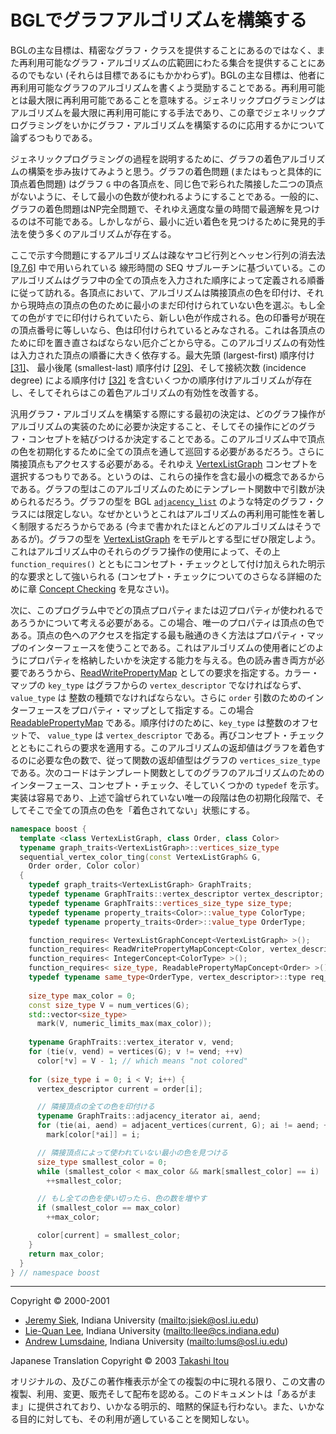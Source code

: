 # BGLでグラフアルゴリズムを構築する
BGLの主な目標は、精密なグラフ・クラスを提供することにあるのではなく、また再利用可能なグラフ・アルゴリズムの広範囲にわたる集合を提供することにあるのでもない (それらは目標であるにもかかわらず)。BGLの主な目標は、他者に再利用可能なグラフのアルゴリズムを書くよう奨励することである。再利用可能とは最大限に再利用可能であることを意味する。ジェネリックプログラミングはアルゴリズムを最大限に再利用可能にする手法であり、この章でジェネリックプログラミングをいかにグラフ・アルゴリズムを構築するのに応用するかについて論ずるつもりである。

ジェネリックプログラミングの過程を説明するために、グラフの着色アルゴリズムの構築を歩み抜けてみようと思う。グラフの着色問題 (またはもっと具体的に頂点着色問題) はグラフ `G` 中の各頂点を、同じ色で彩られた隣接した二つの頂点がないように、そして最小の色数が使われるようにすることである。一般的に、グラフの着色問題はNP完全問題で、それゆえ適度な量の時間で最適解を見つけるのは不可能である。しかしながら、最小に近い着色を見つけるために発見的手法を使う多くのアルゴリズムが存在する。

ここで示す今問題にするアルゴリズムは疎なヤコビ行列とヘッセン行列の消去法 [[9](bibliography.md#curtis74:_jacob),[7](bibliography.md#coleman84:_estim_jacob),[6](bibliography.md#coleman85:_algor)] 中で用いられている 線形時間の SEQ サブルーチンに基づいている。このアルゴリズムはグラフ中の全ての頂点を入力された順序によって定義される順番に従って訪れる。各頂点において、アルゴリズムは隣接頂点の色を印付け、それから現時点の頂点の色のために最小のまだ印付けられていない色を選ぶ。もし全ての色がすでに印付けられていたら、新しい色が作成される。色の印番号が現在の頂点番号に等しいなら、色は印付けられているとみなされる。これは各頂点のために印を置き直さねばならない厄介ごとから守る。このアルゴリズムの有効性は入力された頂点の順番に大きく依存する。最大先頭 (largest-first) 順序付け [[31]](bibliography.md#welsch67)、 最小後尾 (smallest-last) 順序付け [[29]](bibliography.md#matula72:_graph_theory_computing)、そして接続次数 (incidence degree) による順序付け [[32]](bibliography.md#brelaz79:_new) を含むいくつかの順序付けアルゴリズムが存在し、そしてそれらはこの着色アルゴリズムの有効性を改善する。

汎用グラフ・アルゴリズムを構築する際にする最初の決定は、どのグラフ操作がアルゴリズムの実装のために必要か決定すること、そしてその操作にどのグラフ・コンセプトを結びつけるか決定することである。このアルゴリズム中で頂点の色を初期化するために全ての頂点を通して巡回する必要があるだろう。さらに隣接頂点もアクセスする必要がある。それゆえ [VertexListGraph](VertexListGraph.md) コンセプトを選択するつもりである。というのは、これらの操作を含む最小の概念であるからである。グラフの型はこのアルゴリズムのためにテンプレート関数中で引数が決められるだろう。グラフの型を BGL [`adjacency_list`](adjacency_list.md) のような特定のグラフ・クラスには限定しない。なぜかというとこれはアルゴリズムの再利用可能性を著しく制限するだろうからである (今まで書かれたほとんどのアルゴリズムはそうであるが)。グラフの型を [VertexListGraph](VertexListGraph.md) をモデルとする型にぜひ限定しよう。これはアルゴリズム中のそれらのグラフ操作の使用によって、その上 `function_requires()` とともにコンセプト・チェックとして付け加えられた明示的な要求として強いられる (コンセプト・チェックについてのさらなる詳細のために章 [Concept Checking](../concept_check.md) を見なさい)。

次に、このプログラム中でどの頂点プロパティまたは辺プロパティが使われるであろうかについて考える必要がある。この場合、唯一のプロパティは頂点の色である。頂点の色へのアクセスを指定する最も融通のきく方法はプロパティ・マップのインターフェースを使うことである。これはアルゴリズムの使用者にどのようにプロパティを格納したいかを決定する能力を与える。色の読み書き両方が必要であろうから、[ReadWritePropertyMap](../property_map/ReadWritePropertyMap.md) としての要求を指定する。カラー・マップの `key_type` はグラフからの `vertex_descriptor` でなければならず、`value_type` は 整数の種類でなければならない。さらに `order` 引数のためのインターフェースをプロパティ・マップとして指定する。この場合 [ReadablePropertyMap](../property_map/ReadablePropertyMap.md) である。順序付けのために、`key_type` は整数のオフセットで、 `value_type` は `vertex_descriptor` である。再びコンセプト・チェックとともにこれらの要求を適用する。このアルゴリズムの返却値はグラフを着色するのに必要な色の数で、従って関数の返却値型はグラフの `vertices_size_type` である。次のコードはテンプレート関数としてのグラフのアルゴリズムのためのインターフェース、コンセプト・チェック、そしていくつかの `typedef` を示す。実装は容易であり、上述で論ぜられていない唯一の段階は色の初期化段階で、そしてそこで全ての頂点の色を「着色されてない」状態にする。

```cpp
namespace boost {
  template <class VertexListGraph, class Order, class Color>
  typename graph_traits<VertexListGraph>::vertices_size_type
  sequential_vertex_color_ting(const VertexListGraph& G, 
    Order order, Color color)
  {
    typedef graph_traits<VertexListGraph> GraphTraits;
    typedef typename GraphTraits::vertex_descriptor vertex_descriptor;
    typedef typename GraphTraits::vertices_size_type size_type;
    typedef typename property_traits<Color>::value_type ColorType;
    typedef typename property_traits<Order>::value_type OrderType;

    function_requires< VertexListGraphConcept<VertexListGraph> >();
    function_requires< ReadWritePropertyMapConcept<Color, vertex_descriptor> >();
    function_requires< IntegerConcept<ColorType> >();
    function_requires< size_type, ReadablePropertyMapConcept<Order> >();
    typedef typename same_type<OrderType, vertex_descriptor>::type req_same;
    
    size_type max_color = 0;
    const size_type V = num_vertices(G);
    std::vector<size_type> 
      mark(V, numeric_limits_max(max_color));
    
    typename GraphTraits::vertex_iterator v, vend;
    for (tie(v, vend) = vertices(G); v != vend; ++v)
      color[*v] = V - 1; // which means "not colored"
    
    for (size_type i = 0; i < V; i++) {
      vertex_descriptor current = order[i];

      // 隣接頂点の全ての色を印付ける
      typename GraphTraits::adjacency_iterator ai, aend;
      for (tie(ai, aend) = adjacent_vertices(current, G); ai != aend; ++ai)
        mark[color[*ai]] = i; 

      // 隣接頂点によって使われていない最小の色を見つける
      size_type smallest_color = 0;
      while (smallest_color < max_color && mark[smallest_color] == i) 
        ++smallest_color;

      // もし全ての色を使い切ったら、色の数を増やす
      if (smallest_color == max_color)
        ++max_color;

      color[current] = smallest_color;
    }
    return max_color;
  }
} // namespace boost
```


***
Copyright © 2000-2001

- [Jeremy Siek](http://www.boost.org/doc/libs/1_31_0/people/jeremy_siek.htm), Indiana University (<mailto:jsiek@osl.iu.edu>)
- [Lie-Quan Lee](http://www.boost.org/doc/libs/1_31_0/people/liequan_lee.htm), Indiana University (<mailto:llee@cs.indiana.edu>)
- [Andrew Lumsdaine](http://www.osl.iu.edu/~lums), Indiana University (<mailto:lums@osl.iu.edu>)

Japanese Translation Copyright © 2003 [Takashi Itou](mailto:takashi-it@po6.nsk.ne.jp)

オリジナルの、及びこの著作権表示が全ての複製の中に現れる限り、この文書の複製、利用、変更、販売そして配布を認める。このドキュメントは「あるがまま」に提供されており、いかなる明示的、暗黙的保証も行わない。また、いかなる目的に対しても、その利用が適していることを関知しない。

